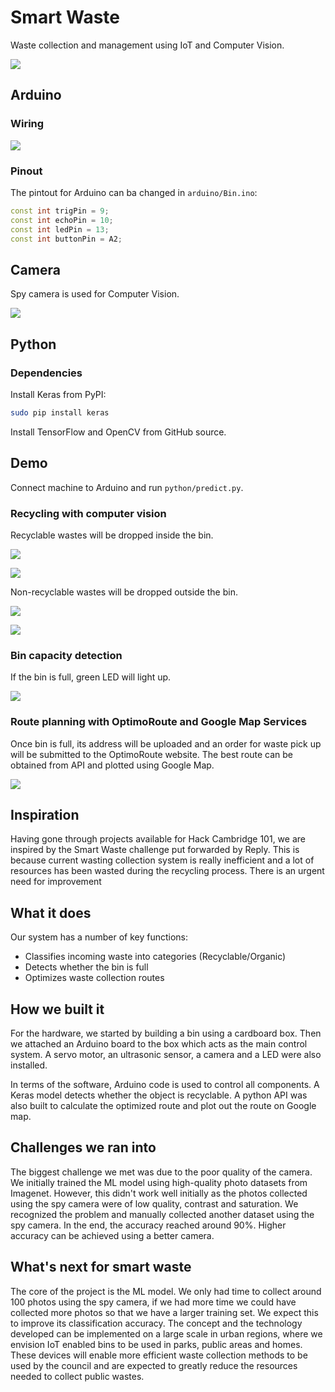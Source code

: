 # Smart Waste
Waste collection and management using IoT and Computer Vision.

![](image/bin.jpg)

## Arduino

### Wiring

![](image/circuit.jpg)

### Pinout

The pintout for Arduino can ba changed in `arduino/Bin.ino`:

```c++
const int trigPin = 9;
const int echoPin = 10;
const int ledPin = 13;
const int buttonPin = A2;
```

## Camera

Spy camera is used for Computer Vision.

![](image/camera.jpg)

## Python

### Dependencies

Install Keras from PyPI:

```sh
sudo pip install keras
```

Install TensorFlow and OpenCV from GitHub source.

## Demo

Connect machine to Arduino and run `python/predict.py`.

### Recycling with computer vision

Recyclable wastes will be dropped inside the bin.

![](image/bag.gif)

![](image/can.gif)

Non-recyclable wastes will be dropped outside the bin.

![](image/banana.gif)

![](image/orange.gif)

### Bin capacity detection

If the bin is full, green LED will light up.

![](image/full.gif)

### Route planning with OptimoRoute and Google Map Services

Once bin is full, its address will be uploaded and an order for waste pick up will be submitted to the OptimoRoute website. The best route can be obtained from API and plotted using Google Map.

![](image/route.png)

## Inspiration

Having gone through projects available for Hack Cambridge 101, we are inspired by the Smart Waste challenge put forwarded by Reply. This is because current wasting collection system is really inefficient and a lot of resources has been wasted during the recycling process. There is an urgent need for improvement

## What it does

Our system has a number of key functions:

- Classifies incoming waste into categories (Recyclable/Organic)
- Detects whether the bin is full
- Optimizes waste collection routes

## How we built it

For the hardware, we started by building a bin using a cardboard box. Then we attached an Arduino board to the box which acts as the main control system. A servo motor, an ultrasonic sensor, a camera and a LED were also installed.

In terms of the software, Arduino code is used to control all components. A Keras model detects whether the object is recyclable. A python API was also built to calculate the optimized route and plot out the route on Google map.

## Challenges we ran into

The biggest challenge we met was due to the poor quality of the camera. We initially trained the ML model using high-quality photo datasets from Imagenet. However, this didn't work well initially as the photos collected using the spy camera were of low quality, contrast and saturation. We recognized the problem and manually collected another dataset using the spy camera. In the end, the accuracy reached around 90%. Higher accuracy can be achieved using a better camera.

## What's next for smart waste

The core of the project is the ML model. We only had time to collect around 100 photos using the spy camera, if we had more time we could have collected more photos so that we have a larger training set. We expect this to improve its classification accuracy. The concept and the technology developed can be implemented on a large scale in urban regions, where we envision IoT enabled bins to be used in parks, public areas and homes. These devices will enable more efficient waste collection methods to be used by the council and are expected to greatly reduce the resources needed to collect public wastes. 


